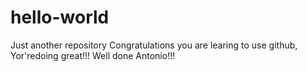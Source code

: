 # hello-world
Just another repository
Congratulations you are learing to use github, Yor'redoing great!!!
Well done Antonio!!!
